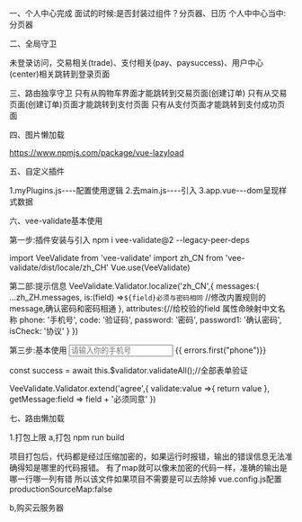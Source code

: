 一、个人中心完成
面试的时候:是否封装过组件？分页器、日历
个人中中心当中:分页器

二、全局守卫

未登录访问，交易相关(trade)、支付相关(pay、paysuccess)、用户中心(center)相关跳转到登录页面

三、路由独享守卫
只有从购物车界面才能跳转到交易页面(创建订单)
只有从交易页面(创建订单)页面才能跳转到支付页面
只有从支付页面才能跳转到支付成功页面

四、图片懒加载

https://www.npmjs.com/package/vue-lazyload

五、自定义插件

 1.myPlugins.js----配置使用逻辑
 2.去main.js----引入
 3.app.vue---dom呈现样式数据

六、vee-validate基本使用

第一步:插件安装与引入
npm i vee-validate@2 --legacy-peer-deps

import VeeValidate from 'vee-validate'
import zh_CN from 'vee-validate/dist/locale/zh_CH'
Vue.use(VeeValidate)

第二部:提示信息
VeeValidate.Validator.localize('zh_CN',{
    messages:{
        ...zh_ZH.messages,
        is:(field) =>`${field}必须与密码相同` //修改内置规则的message,确认密码和密码相通
    },
    attributes:{//给校验的field 属性命映射中文名称
    phone: '手机号',
    code: '验证码',
    password: '密码',
    password1: '确认密码',
    isCheck: '协议'
    }
})

第三步:基本使用
<input
        placeholder= "请输入你的手机号"
        v-model="phone"
        name="phone"
        v-validate="{required:true, regex: /^1\d{10}$/ }"
        :class="{ invalid: errors.has('phone') }"
/>
<span class="error-msg">{{ errors.first("phone")}}</span>

const success = await this.\$validator.validateAll();//全部表单验证

VeeValidate.Validator.extend('agree',{
    validate:value =>{
        return value
    },
    getMessage:field => field + '必须同意'
})

七、路由懒加载

1.打包上限
a,打包 npm run build

项目打包后，代码都是经过压缩加密的，如果运行时报错，输出的错误信息无法准确得知是哪里的代码报错。
有了map就可以像未加密的代码一样，准确的输出是哪一行哪一列有错
所以该文件如果项目不需要是可以去除掉
vue.config.js配置
productionSourceMap:false

b,购买云服务器


